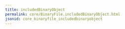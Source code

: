 ```yaml
---
title: includedBinaryObject
permalink: core/BinaryFile.includedBinaryObject.html
jsonid: core_binaryfile_includedbinaryobject
---
```

